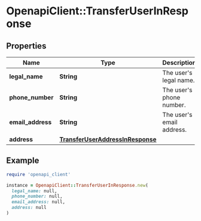 # OpenapiClient::TransferUserInResponse

## Properties

| Name | Type | Description | Notes |
| ---- | ---- | ----------- | ----- |
| **legal_name** | **String** | The user&#39;s legal name. |  |
| **phone_number** | **String** | The user&#39;s phone number. |  |
| **email_address** | **String** | The user&#39;s email address. |  |
| **address** | [**TransferUserAddressInResponse**](TransferUserAddressInResponse.md) |  |  |

## Example

```ruby
require 'openapi_client'

instance = OpenapiClient::TransferUserInResponse.new(
  legal_name: null,
  phone_number: null,
  email_address: null,
  address: null
)
```

